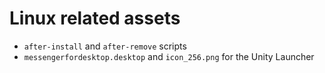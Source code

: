 # Linux related assets

- `after-install` and `after-remove` scripts
- `messengerfordesktop.desktop` and `icon_256.png` for the Unity Launcher
